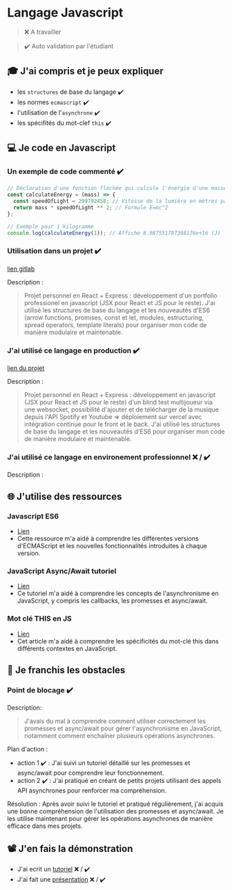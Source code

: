 # Langage Javascript

> ❌ A travailler

> ✔️ Auto validation par l'étudiant

## 🎓 J'ai compris et je peux expliquer

- les `structures` de base du langage ✔️
- les normes `ecmascript` ✔️
- l'utilisation de l'`asynchrone` ✔️
- les spécifités du mot-clef `this` ✔️

## 💻 Je code en Javascript

### Un exemple de code commenté ✔️

```javascript
// Déclaration d'une fonction fléchée qui calcule l'énergie d'une masse donnée
const calculateEnergy = (mass) => {
  const speedOfLight = 299792458; // Vitesse de la lumière en mètres par seconde
  return mass * speedOfLight ** 2; // Formule E=mc^2
};

// Exemple pour 1 kilogramme 
console.log(calculateEnergy(1)); // Affiche 8.987551787368176e+16 (J)
```

### Utilisation dans un projet ✔️

[lien gitlab](https://gitlab.com/sepulveda.guillaume/portfolio)

Description :
> Projet personnel en React + Express : développement d'un portfolio professionel en javascript (JSX pour React et JS pour le reste). J'ai utilisé les structures de base du langage et les nouveautés d'ES6 (arrow functions, promises, const et let, modules, estructuring, spread operators, template literals) pour organiser mon code de manière modulaire et maintenable.

### J'ai utilisé ce langage en production ✔️

[lien du projet](https://gitlab.com/sepulveda.guillaume/la-guerre-des-melodies)

Description :
> Projet personnel en React + Express : développement en javascript (JSX pour React et JS pour le reste) d'un blind test multijoueur via une websocket, possibilité d'ajouter et de télécharger de la musique depuis l'API Spotify et Youtube => déploiement sur vercel avec intégration continue pour le front et le back. J'ai utilisé les structures de base du langage et les nouveautés d'ES6  pour organiser mon code de manière modulaire et maintenable.

### J'ai utilisé ce langage en environement professionnel ❌ / ✔️

Description :

## 🌐 J'utilise des ressources

### Javascript ES6

- [Lien](https://www.w3schools.com/js/js_es6.asp)
- Cette ressource m'a aidé à comprendre les différentes versions d'ECMAScript et les nouvelles fonctionnalités introduites à chaque version.

### JavaScript Async/Await tutoriel 

- [Lien](https://www.freecodecamp.org/news/javascript-async-await-tutorial-learn-callbacks-promises-async-await-by-making-icecream/)
- Ce tutoriel m'a aidé à comprendre les concepts de l'asynchronisme en JavaScript, y compris les callbacks, les promesses et async/await.

### Mot clé THIS en JS

- [Lien](https://developer.mozilla.org/en-US/docs/Web/JavaScript/Reference/Operators/this)
- Cet article m'a aidé à comprendre les spécificités du mot-clé this dans différents contextes en JavaScript.

## 🚧 Je franchis les obstacles

### Point de blocage ✔️

Description:
> J'avais du mal à comprendre comment utiliser correctement les promesses et async/await pour gérer l'asynchronisme en JavaScript, notamment comment enchaîner plusieurs opérations asynchrones.

Plan d'action :

- action 1 ✔️ : J'ai suivi un tutoriel détaillé sur les promesses et async/await pour comprendre leur fonctionnement.
- action 2 ✔️ : J'ai pratiqué en créant de petits projets utilisant des appels API asynchrones pour renforcer ma compréhension.

Résolution : Après avoir suivi le tutoriel et pratiqué régulièrement, j'ai acquis une bonne compréhension de l'utilisation des promesses et async/await. Je les utilise maintenant pour gérer les opérations asynchrones de manière efficace dans mes projets.

## 📽️ J'en fais la démonstration

- J'ai ecrit un [tutoriel](...) ❌ / ✔️
- J'ai fait une [présentation](...) ❌ / ✔️

